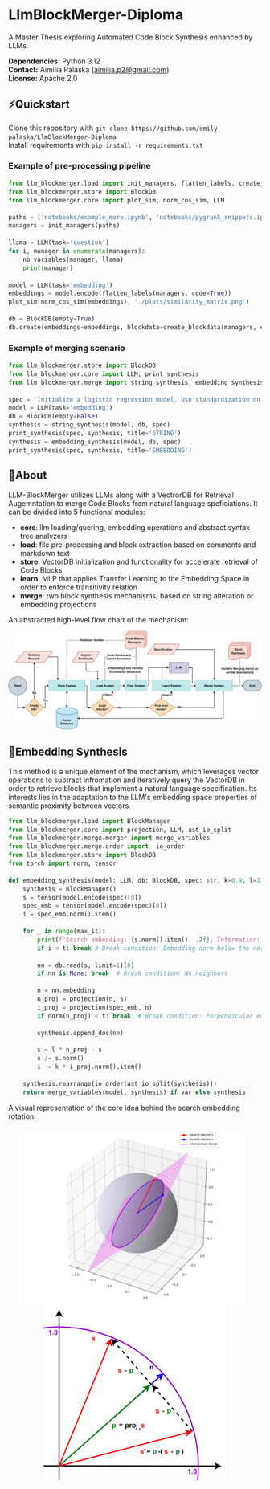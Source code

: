 # LlmBlockMerger-Diploma
A Master Thesis exploring Automated Code Block Synthesis enhanced by LLMs.


**Dependencies:** Python 3.12<br>
**Contact:** Aimilia Palaska (aimilia.p2@gmail.com)<br>
**License:** Apache 2.0

## ⚡Quickstart
Clone this repository with `git clone https://github.com/emily-palaska/LlmBlockMerger-Diploma`<br>
Install requirements with `pip install -r requirements.txt`<br>

### Example of pre-processing pipeline

```python
from llm_blockmerger.load import init_managers, flatten_labels, create_blockdata, nb_variables
from llm_blockmerger.store import BlockDB
from llm_blockmerger.core import plot_sim, norm_cos_sim, LLM

paths = ['notebooks/example_more.ipynb', 'notebooks/pygrank_snippets.ipynb']
managers = init_managers(paths)

llama = LLM(task='question')
for i, manager in enumerate(managers):
    nb_variables(manager, llama)
    print(manager)

model = LLM(task='embedding')
embeddings = model.encode(flatten_labels(managers, code=True))
plot_sim(norm_cos_sim(embeddings), './plots/similarity_matrix.png')

db = BlockDB(empty=True)
db.create(embeddings=embeddings, blockdata=create_blockdata(managers, embeddings))
```
### Example of merging scenario

```python
from llm_blockmerger.store import BlockDB
from llm_blockmerger.core import LLM, print_synthesis
from llm_blockmerger.merge import string_synthesis, embedding_synthesis

spec = 'Initialize a logistic regression model. Use standardization on training inputs. Train the model.'
model = LLM(task='embedding')
db = BlockDB(empty=False)
synthesis = string_synthesis(model, db, spec)
print_synthesis(spec, synthesis, title='STRING')
synthesis = embedding_synthesis(model, db, spec)
print_synthesis(spec, synthesis, title='EMBEDDING')
```

## 🧠About
LLM-BlockMerger utilizes LLMs along with a VectrorDB for Retrieval Augemntation to merge Code Blocks from natural language speficiations. It can be divided into 5 functional modules:
- **core**: llm loading/quering, embedding operations and abstract syntax tree analyzers
- **load**: file pre-processing and block extraction based on comments and markdown text
- **store**: VectorDB initialization and functionality for accelerate retrieval of Code Blocks
- **learn**: MLP that applies Transfer Learning to the Embedding Space in order to enforce transitivity relation
- **merge**: two block synthesis mechanisms, based on string alteration or embedding projections

An abstracted high-level flow chart of the mechanism:
<p align=center> <img title="Absttract Flowchart" alt="LLM-BlockMerger" src="plots/system_general_eng.png"> 

## 🧮Embedding Synthesis
This method is a unique element of the mechanism, which leverages vector operations to subtract infromation and iteratively query the VectorDB in order to retrieve blocks that implement a natural language specification. Its interests lies in the adaptation to the LLM's embedding space properties of semantic proximity between vectors.

```python
from llm_blockmerger.load import BlockManager
from llm_blockmerger.core import projection, LLM, ast_io_split
from llm_blockmerger.merge.merger import merge_variables
from llm_blockmerger.merge.order import  io_order
from llm_blockmerger.store import BlockDB
from torch import norm, tensor

def embedding_synthesis(model: LLM, db: BlockDB, spec: str, k=0.9, l=1.4, max_it=10, t=0.05, var=True):
    synthesis = BlockManager()
    s = tensor(model.encode(spec)[0])
    spec_emb = tensor(model.encode(spec)[0])
    i = spec_emb.norm().item()

    for _ in range(max_it):
        print(f'Search embedding: {s.norm().item(): .2f}, Information: {i: .2f}')
        if i < t: break # Break condition: Embedding norm below the norm threshold

        nn = db.read(s, limit=1)[0]
        if nn is None: break  # Break condition: No neighbors

        n = nn.embedding
        n_proj = projection(n, s)
        i_proj = projection(spec_emb, n)
        if norm(n_proj) < t: break  # Break condition: Perpendicular embeddings

        synthesis.append_doc(nn)

        s = l * n_proj - s
        s /= s.norm()
        i -= k * i_proj.norm().item()

    synthesis.rearrange(io_order(ast_io_split(synthesis)))
    return merge_variables(model, synthesis) if var else synthesis
```


A visual representation of the core idea behind the search embedding rotation:
<p align=center> <img title="Absttract Flowchart" alt="LLM-BlockMerger" src="plots/sphere.png" height=350px> <img title="Absttract Flowchart" alt="LLM-BlockMerger" src="plots/vectors.png" height=350px> 
